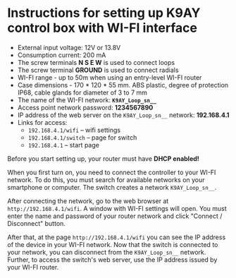 # Instructions for setting up K9AY control box with WI-FI interface

* External input voltage: 12V or 13.8V
* Consumption current: 200 mA
* The screw terminals **N S E W** is used to connect loops
* The screw terminal **GROUND** is used to connect radials
* WI-FI range - up to 50m when using an entry-level WI-FI router  
* Case dimensions - 170 * 120 * 55 mm. ABS plastic, degree of protection IP68, cable glands for diameter of 3 to 7 mm
* The name of the WI-FI network: **`K9AY_Loop_sn__`**  
* Access point network password: **1234567890** 
* IP address of the web server on the `K9AY_Loop_sn__` network: **192.168.4.1**  
* Links for access:
  * `192.168.4.1/wifi` – wifi settings 
  * `192.168.4.1/switch` – page for switch  
  * `192.168.4.1` – start page

Before you start setting up, your router must have **DHCP enabled!**  

When you first turn on, you need to connect the controller to your WI-FI network. To do this, you must search for available networks on your smartphone or computer. The switch creates a network `K9AY_Loop_sn__`.

After connecting the network, go to the web browser at `http://192.168.4.1/wifi`. A window with WI-FI settings will open. You must enter the name and password of your router network and click "Connect / Disconnect" button.

After that, at the page `http://192.168.4.1/wifi` you can see the IP address of the device in your WI-FI network. Now that the switch is connected to your network, you can disconnect from the `K9AY_Loop_sn__` network. Further, to access the switch's web server, use the IP address issued by your WI-FI router.  

